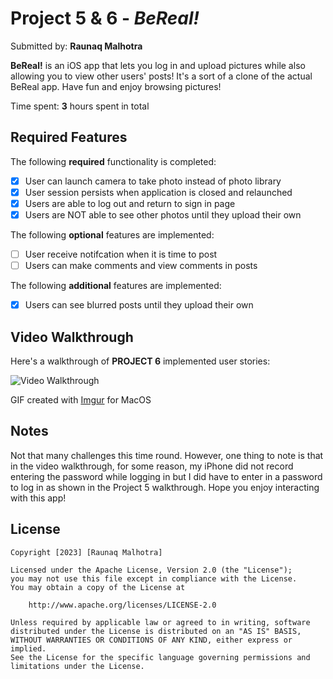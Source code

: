 # Project 5 & 6 - *BeReal!*

Submitted by: **Raunaq Malhotra**

**BeReal!** is an iOS app that lets you log in and upload pictures while also allowing you to view other users' posts! It's a sort of a clone of the actual BeReal app. Have fun and enjoy browsing pictures!

Time spent: **3** hours spent in total

## Required Features

The following **required** functionality is completed:

- [x] User can launch camera to take photo instead of photo library
- [x] User session persists when application is closed and relaunched
- [x] Users are able to log out and return to sign in page
- [x] Users are NOT able to see other photos until they upload their own    
 
The following **optional** features are implemented:

- [ ] User receive notifcation when it is time to post
- [ ] Users can make comments and view comments in posts    

The following **additional** features are implemented:

- [x] Users can see blurred posts until they upload their own

## Video Walkthrough

Here's a walkthrough of **PROJECT 6** implemented user stories:

<img src='https://media0.giphy.com/media/v1.Y2lkPTc5MGI3NjExNTBhNjVlY2JhMWI3Y2FiZDMyMWJmZWQyMjhlMDI2ZDNlYjY3NzY2YiZjdD1n/45lmf494WPAR8kutzJ/giphy.gif' title='Video Walkthrough' width='' alt='Video Walkthrough' />

<!--https://i.imgur.com/OovZPyD.gif-->

<!--Here's a walkthrough of **PROJECT 5** implemented user stories:-->
<!---->
<!--<img src='http://g.recordit.co/7pCDYchgp5.gif' title='Video Walkthrough' width='' alt='Video Walkthrough' />-->

<!-- Replace this with whatever GIF tool you used!  http://g.recordit.co/ywCkzfUaFy.gif -->
<!--GIF created with [RecordIt] (https://recordit.co) for MacOS-->
GIF created with [Imgur](https://imgur.com/) for MacOS

## Notes

Not that many challenges this time round. However, one thing to note is that in the video walkthrough, for some reason, my iPhone did not record entering the password while logging in but I did have to enter in a password to log in as shown in the Project 5 walkthrough. Hope you enjoy interacting with this app!

## License

    Copyright [2023] [Raunaq Malhotra]

    Licensed under the Apache License, Version 2.0 (the "License");
    you may not use this file except in compliance with the License.
    You may obtain a copy of the License at

        http://www.apache.org/licenses/LICENSE-2.0

    Unless required by applicable law or agreed to in writing, software
    distributed under the License is distributed on an "AS IS" BASIS,
    WITHOUT WARRANTIES OR CONDITIONS OF ANY KIND, either express or implied.
    See the License for the specific language governing permissions and
    limitations under the License.
